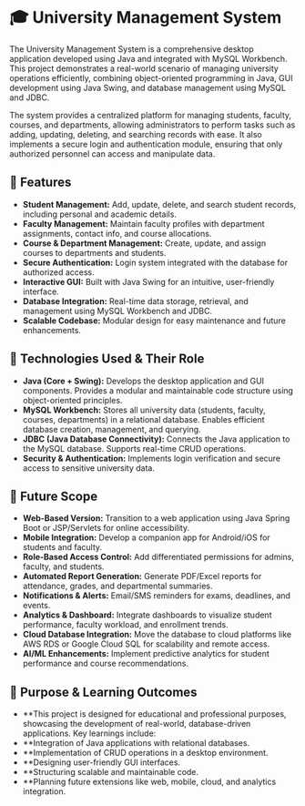 # 🎓 University Management System

The University Management System is a comprehensive desktop application developed using Java and integrated with MySQL Workbench. This project demonstrates a real-world scenario of managing university operations efficiently, combining object-oriented programming in Java, GUI development using Java Swing, and database management using MySQL and JDBC.

The system provides a centralized platform for managing students, faculty, courses, and departments, allowing administrators to perform tasks such as adding, updating, deleting, and searching records with ease. It also implements a secure login and authentication module, ensuring that only authorized personnel can access and manipulate data.

## 🔹 Features

- **Student Management:** Add, update, delete, and search student records, including personal and academic details.  
- **Faculty Management:** Maintain faculty profiles with department assignments, contact info, and course allocations.  
- **Course & Department Management:** Create, update, and assign courses to departments and students.  
- **Secure Authentication:** Login system integrated with the database for authorized access.  
- **Interactive GUI:** Built with Java Swing for an intuitive, user-friendly interface.  
- **Database Integration:** Real-time data storage, retrieval, and management using MySQL Workbench and JDBC.  
- **Scalable Codebase:** Modular design for easy maintenance and future enhancements.

## 🔹 Technologies Used & Their Role

- **Java (Core + Swing):** Develops the desktop application and GUI components. Provides a modular and maintainable code structure using object-oriented principles.  
- **MySQL Workbench:** Stores all university data (students, faculty, courses, departments) in a relational database. Enables efficient database creation, management, and querying.  
- **JDBC (Java Database Connectivity):** Connects the Java application to the MySQL database. Supports real-time CRUD operations.  
- **Security & Authentication:** Implements login verification and secure access to sensitive university data.

## 🔹 Future Scope

- **Web-Based Version:** Transition to a web application using Java Spring Boot or JSP/Servlets for online accessibility.  
- **Mobile Integration:** Develop a companion app for Android/iOS for students and faculty.  
- **Role-Based Access Control:** Add differentiated permissions for admins, faculty, and students.  
- **Automated Report Generation:** Generate PDF/Excel reports for attendance, grades, and departmental summaries.  
- **Notifications & Alerts:** Email/SMS reminders for exams, deadlines, and events.  
- **Analytics & Dashboard:** Integrate dashboards to visualize student performance, faculty workload, and enrollment trends.  
- **Cloud Database Integration:** Move the database to cloud platforms like AWS RDS or Google Cloud SQL for scalability and remote access.  
- **AI/ML Enhancements:** Implement predictive analytics for student performance and course recommendations.



## 🔹 Purpose & Learning Outcomes

- **This project is designed for educational and professional purposes, showcasing the development of real-world, database-driven applications. Key learnings include:
- **Integration of Java applications with relational databases.
- **Implementation of CRUD operations in a desktop environment.
- **Designing user-friendly GUI interfaces.
- **Structuring scalable and maintainable code.
- **Planning future extensions like web, mobile, cloud, and analytics integration.
